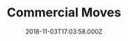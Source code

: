 ---
categories:
  - 2.Moving
categories_weight: 2
date: 2018-11-03T17:03:58.000Z
title: Commercial Moves
description: >-
  Upgrading the office digs? We can help with that. Large or small, we can handle the details while you focus on the big picture for your business.
type: ''
price: ''
icon: 'fas fa-truck-loading'
---